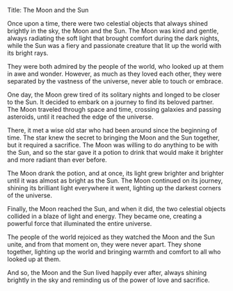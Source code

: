 Title: The Moon and the Sun

Once upon a time, there were two celestial objects that always shined brightly in the sky, the Moon and the Sun. The Moon was kind and gentle, always radiating the soft light that brought comfort during the dark nights, while the Sun was a fiery and passionate creature that lit up the world with its bright rays.

They were both admired by the people of the world, who looked up at them in awe and wonder. However, as much as they loved each other, they were separated by the vastness of the universe, never able to touch or embrace.

One day, the Moon grew tired of its solitary nights and longed to be closer to the Sun. It decided to embark on a journey to find its beloved partner. The Moon traveled through space and time, crossing galaxies and passing asteroids, until it reached the edge of the universe.

There, it met a wise old star who had been around since the beginning of time. The star knew the secret to bringing the Moon and the Sun together, but it required a sacrifice. The Moon was willing to do anything to be with the Sun, and so the star gave it a potion to drink that would make it brighter and more radiant than ever before.

The Moon drank the potion, and at once, its light grew brighter and brighter until it was almost as bright as the Sun. The Moon continued on its journey, shining its brilliant light everywhere it went, lighting up the darkest corners of the universe.

Finally, the Moon reached the Sun, and when it did, the two celestial objects collided in a blaze of light and energy. They became one, creating a powerful force that illuminated the entire universe.

The people of the world rejoiced as they watched the Moon and the Sun unite, and from that moment on, they were never apart. They shone together, lighting up the world and bringing warmth and comfort to all who looked up at them.

And so, the Moon and the Sun lived happily ever after, always shining brightly in the sky and reminding us of the power of love and sacrifice.